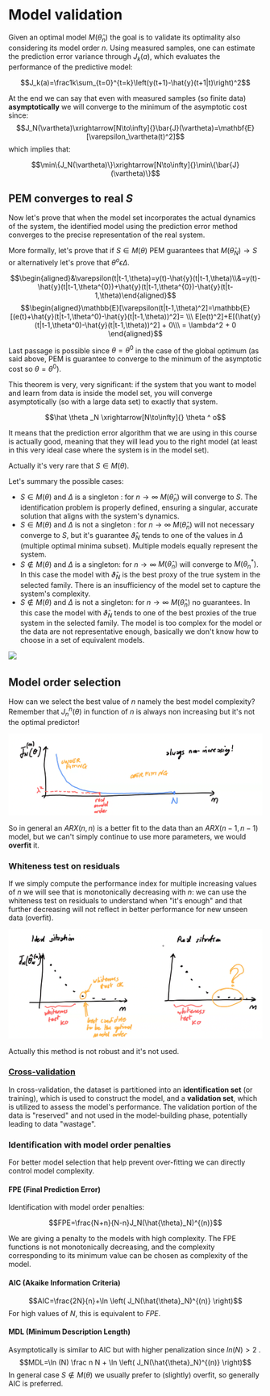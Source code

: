 
# Model validation

Given an optimal model $M(\hat \theta _n)$ the goal is to validate its optimality also considering its model order $n.$ 
Using measured samples, one can estimate the prediction error variance through $J_k(a)$, which evaluates the performance of the predictive model:

$$J_k(a)=\frac1k\sum_{t=0}^{t=k}\left(y(t+1)-\hat{y}(t+1|t)\right)^2$$

At the end we can say that even with measured samples (so finite data) **asymptotically** we will converge to the minimum of the asymptotic cost since:
$$J_N(\vartheta)\xrightarrow[N\to\infty]{}\bar{J}(\vartheta)=\mathbf{E}[\varepsilon_\vartheta(t)^2]$$
which implies that:

$$\min\{J_N(\vartheta)\}\xrightarrow[N\to\infty]{}\min\{\bar{J}(\vartheta)\}$$

## PEM converges to real $S$

Now let's prove that when the model set incorporates the actual dynamics of the system, the identified model using the prediction error method converges to the precise representation of the real system.

More formally, let's prove that if $S\in M(\theta)$ PEM guarantees that $M(\hat \theta _N) \rightarrow S$ or alternatively let's prove that $\theta^{o}\epsilon\Delta$. 

$$\begin{aligned}&\varepsilon(t|t-1,\theta)=y(t)-\hat{y}(t|t-1,\theta)\\&=y(t)-\hat{y}(t|t-1,\theta^{0})+\hat{y}(t|t-1,\theta^{0})-\hat{y}(t|t-1,\theta)\end{aligned}$$
$$\begin{aligned}\mathbb{E}[\varepsilon(t|t-1,\theta)^2]=\mathbb{E}[(e(t)+\hat{y}(t|t-1,\theta^0)-\hat{y}(t|t-1,\theta))^2]= \\\ E[e(t)^2]+E[(\hat{y}(t|t-1,\theta^0)-\hat{y}(t|t-1,\theta))^2] + 0\\\ = \lambda^2 + 0 \end{aligned}$$

Last passage is possible since $\theta = \theta ^ 0$ in the case of the global optimum (as said above, PEM is guarantee to converge to the minimum of the asymptotic cost so $\theta = \theta ^0$). 

This theorem is very, very significant: if the system that you want to model and learn from data is inside the model set, you will converge asymptotically (so with a large data set) to exactly that system. 

$$\hat \theta _N \xrightarrow[N\to\infty]{} \theta ^ o$$

It means that the prediction error algorithm that we are using in this course is actually good, meaning that they will lead you to the right model (at least in this very ideal case where the system is in the model set). 

Actually it's very rare that $S\in M(\theta)$. 

Let's summary the possible cases:

- $S \in M(\theta)$ and $\Delta$ is a singleton : for $n \to \infty$ $M(\hat \theta _n)$ will converge to $S$. The identification problem is properly defined, ensuring a singular, accurate solution that aligns with the system's dynamics.
- $S \in M(\theta)$ and $\Delta$ is not a singleton  : for $n \to \infty$ $M(\hat \theta _n)$ will not necessary converge to $S$, but it's guarantee $\hat{\vartheta}_N$ tends to one of the values in $\Delta$ (multiple optimal minima subset). Multiple models equally represent the system. 
-  $S \notin M(\theta)$ and  $\Delta$ is a singleton: for $n \to \infty$ $M(\hat \theta _n)$ will converge to $M(\theta _n ^{*})$.  In this case the model with $\hat{\vartheta}_N$ is the best proxy of the true system in the selected family. There is an insufficiency of the model set to capture the system's complexity.
-  $S \notin M(\theta)$ and  $\Delta$ is not a singleton: for $n \to \infty$ $M(\hat \theta _n)$ no guarantees.  In this case the model with $\hat{\vartheta}_N$ tends to one of the best proxies of the true system in the selected family. The model is too complex for the model or the data are not representative enough, basically we don't know how to choose in a set of equivalent models. 


![](../../../../../kb/archive/second_semester/images/Pasted%20image%2020240901122603.png)


## Model order selection

How can we select the best value of $n$ namely the best model complexity?
Remember that $J_n^{n}(\theta)$ in function of $n$ is always non increasing but it's not the optimal predictor! 

![](images/Pasted%20image%2020240321180538.png)

So in general an $ARX(n, n)$ is a better fit to the data than an $ARX(n - 1, n - 1)$ model, but we can't simply continue to use more parameters, we would **overfit** it. 

### Whiteness test on residuals

If we simply compute the performance index for multiple increasing values of $n$ we will see that is monotonically decreasing with $n$: we can use the whiteness test on residuals to understand when "it's enough" and that further decreasing will not reflect in better performance for new unseen data (overfit).


![](images/Pasted%20image%2020240321180948.png)

Actually this method is not robust and it's not used. 

### [Cross-validation](Machine%20Learning/src/05.Model%20Evaluation.md#Model%20Evaluation)

In cross-validation, the dataset is partitioned into an **identification set** (or training), which is used to construct the model, and a **validation set**, which is utilized to assess the model's performance. 
The validation portion of the data is "reserved" and not used in the model-building phase, potentially leading to data "wastage".

### Identification with model order penalties

For better model selection that help prevent over-fitting we can directly control model complexity.

#### FPE (Final Prediction Error)

Identification with model order penalties:

$$FPE=\frac{N+n}{N-n}J_N(\hat{\theta}_N)^{(n)}$$

We are giving a penalty to the models with high complexity. The FPE functions is not monotonically decreasing, and the complexity corresponding to its minimum value can be chosen as complexity of the model.

#### AIC (Akaike Information Criteria)


$$AIC=\frac{2N}{n}+\ln \left( J_N(\hat{\theta}_N)^{(n)} \right)$$
For high values of $N$, this is equivalent to $FPE$.

#### MDL (Minimum Description Length)

Asymptotically is similar to AIC but with higher penalization since $ln(N) > 2$ . 
$$MDL=\ln (N) \frac n N + \ln \left( J_N(\hat{\theta}_N)^{(n)} \right)$$
In general case $S \notin M(\theta)$ we usually prefer to (slightly) overfit, so generally AIC is preferred.  










